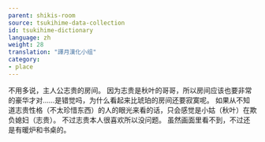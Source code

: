 ```yaml
---
parent: shikis-room
source: tsukihime-data-collection
id: tsukihime-dictionary
language: zh
weight: 28
translation: "譯月漢化小组"
category:
- place
---
```


不用多说，主人公志贵的房间。
因为志贵是秋叶的哥哥，所以房间应该也要非常的豪华才对……是错觉吗，为什么看起来比琥珀的房间还要寂寞呢。
如果从不知道志贵性格（不太珍惜东西）的人的眼光来看的话，只会感觉是小姑（秋叶）在欺负媳妇（志贵）。
不过志贵本人很喜欢所以没问题。
虽然画面里看不到，不过还是有暖炉和书桌的。
